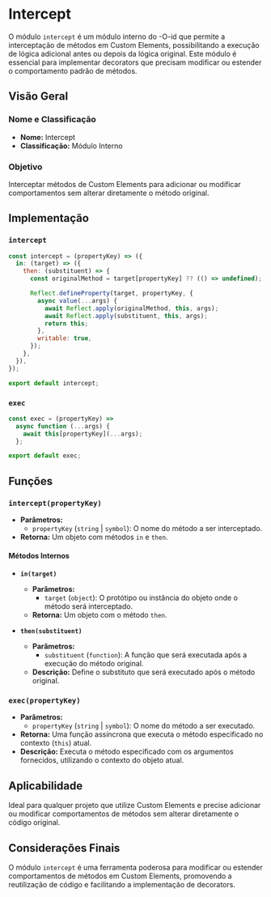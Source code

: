 # Intercept

O módulo `intercept` é um módulo interno do -O-id que permite a interceptação de métodos em Custom Elements, possibilitando a execução de lógica adicional antes ou depois da lógica original. Este módulo é essencial para implementar decorators que precisam modificar ou estender o comportamento padrão de métodos.

## Visão Geral

### Nome e Classificação

- **Nome:** Intercept
- **Classificação:** Módulo Interno

### Objetivo

Interceptar métodos de Custom Elements para adicionar ou modificar comportamentos sem alterar diretamente o método original.

## Implementação

### `intercept`

```javascript
const intercept = (propertyKey) => ({
  in: (target) => ({
    then: (substituent) => {
      const originalMethod = target[propertyKey] ?? (() => undefined);

      Reflect.defineProperty(target, propertyKey, {
        async value(...args) {
          await Reflect.apply(originalMethod, this, args);
          await Reflect.apply(substituent, this, args);
          return this;
        },
        writable: true,
      });
    },
  }),
});

export default intercept;
```

### `exec`

```javascript
const exec = (propertyKey) =>
  async function (...args) {
    await this[propertyKey](...args);
  };

export default exec;
```

## Funções

### `intercept(propertyKey)`

- **Parâmetros:** 
  - `propertyKey` (`string` | `symbol`): O nome do método a ser interceptado.
- **Retorna:** Um objeto com métodos `in` e `then`.

#### Métodos Internos

- **`in(target)`**
  - **Parâmetros:** 
    - `target` (`object`): O protótipo ou instância do objeto onde o método será interceptado.
  - **Retorna:** Um objeto com o método `then`.

- **`then(substituent)`**
  - **Parâmetros:** 
    - `substituent` (`function`): A função que será executada após a execução do método original.
  - **Descrição:** Define o substituto que será executado após o método original.

### `exec(propertyKey)`

- **Parâmetros:** 
  - `propertyKey` (`string` | `symbol`): O nome do método a ser executado.
- **Retorna:** Uma função assíncrona que executa o método especificado no contexto (`this`) atual.
- **Descrição:** Executa o método especificado com os argumentos fornecidos, utilizando o contexto do objeto atual.

## Aplicabilidade

Ideal para qualquer projeto que utilize Custom Elements e precise adicionar ou modificar comportamentos de métodos sem alterar diretamente o código original.

## Considerações Finais

O módulo `intercept` é uma ferramenta poderosa para modificar ou estender comportamentos de métodos em Custom Elements, promovendo a reutilização de código e facilitando a implementação de decorators.
